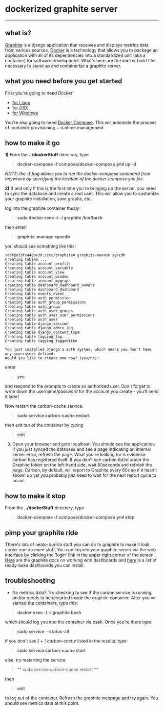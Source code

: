 


dockerized graphite server
=======


----------


what is?
-------
[Graphite][1] is a django application that receives and displays metrics data from various sources. [Docker][2] is a technology that allows you to package an application with all of its dependencies into a standardized unit (aka a container) for software development. What's here are the docker build files necessary to stand up and containerize a graphite server. 


what you need before you get started
------------------------------------
First you're going to need Docker: 

 - [for Linux][3]
 - [for OSX][4]
 - [for Windows][5]

You're also going to need [Docker Compose][6]. This will automate the process of container provisioning + runtime management.  


how to make it go
-----------------

**1)** From the **../dockerStuff** directory, type 

> **docker-compose -f compose/docker-compose.yml up -d**

*NOTE: the -f flag allows you to run the docker-compose command from anywhere by specifying the location of the docker-compose.yml file.* 

**2)** If and only if this is the first time you're bringing up the server, you need to sync the database and create a root user. This will allow you to customize your graphite installation, save graphs, etc. 

log into the graphite container thusly:
>**sudo docker exec -t -i graphite /bin/bash**

then enter:
>**graphite-manage syncdb**

you should see something like this:

    root@a33fc449be3d:/etc/graphite# graphite-manage syncdb  
    Creating tables ...  
    Creating table account_profile  
    Creating table account_variable  
    Creating table account_view  
    Creating table account_window  
    Creating table account_mygraph  
    Creating table dashboard_dashboard_owners  
    Creating table dashboard_dashboard  
    Creating table events_event  
    Creating table auth_permission  
    Creating table auth_group_permissions  
    Creating table auth_group  
    Creating table auth_user_groups  
    Creating table auth_user_user_permissions  
    Creating table auth_user  
    Creating table django_session  
    Creating table django_admin_log  
    Creating table django_content_type  
    Creating table tagging_tag  
    Creating table tagging_taggeditem 
    
    You just installed Django's auth system, which means you don't have any superusers defined.
    Would you like to create one now? (yes/no): 

enter 

> **yes**

and respond to the prompts to create an authorized user. Don't forget to write down the username/password for the account you create - you'll need it later! 

Now restart the carbon-cache service:

> **sudo service carbon-cache restart**

then exit out of the container by typing

> **exit**

3) Open your browser and goto localhost. You should see the application. If you just synced the database and see a page indicating an internal server error, refresh the page. What you're looking for is evidence carbon has registered itself. If you don't see carbon listed under the Graphite folder on the left-hand side, wait 60seconds and refresh the page. Carbon, by default, will report to Graphite every 60s so if it hasn't shown up yet you probably just need to wait for the next report cycle to occur. 


how to make it stop
-------------------
From the **../dockerStuff** directory, type 

> **docker-compose -f compose/docker-compose.yml stop**




pimp your graphite ride
-----------------------
There's lots of neato-burrito stuff you can do to graphite to make it look cooler and do more stuff. You can log into your graphite server via the web interface by clinking the 'login' link in the upper right corner of the screen. [Here][7] are the graphite docs on working with dashboards and [here][8] is a list of ready-bake dashboards you can install. 

troubleshooting 
-----------------------

 - No metrics data? Try checking to see if the carbon service is running and/or needs to be restarted inside the graphite container. After you've started the containers, type this:

> **docker exec -t -i graphite bash**

 which should log you into the container via bash. Once you're there type:

> **sudo service --status-all**

if you don't see  *[ + ]  carbon-cache* listed in the results, type:

> **sudo service carbon-cache start**

else, try restarting the service

> ** sudo service carbon-cache restart **

then

> **exit**

to log out of the container. Refresh the graphite webpage and try again. You should see metrics data at this point. 

  [1]: http://graphite.readthedocs.org/en/latest/
  [2]: http://www.docker.com/what-docker
  [3]: https://docs.docker.com/linux/started/
  [4]: https://docs.docker.com/mac/started/
  [5]: https://docs.docker.com/windows/started/
  [6]: https://docs.docker.com/compose/install/
  [7]: http://graphite.readthedocs.org/en/latest/dashboard.html
  [8]: http://dashboarddude.com/blog/2013/01/23/dashboards-for-graphite/


